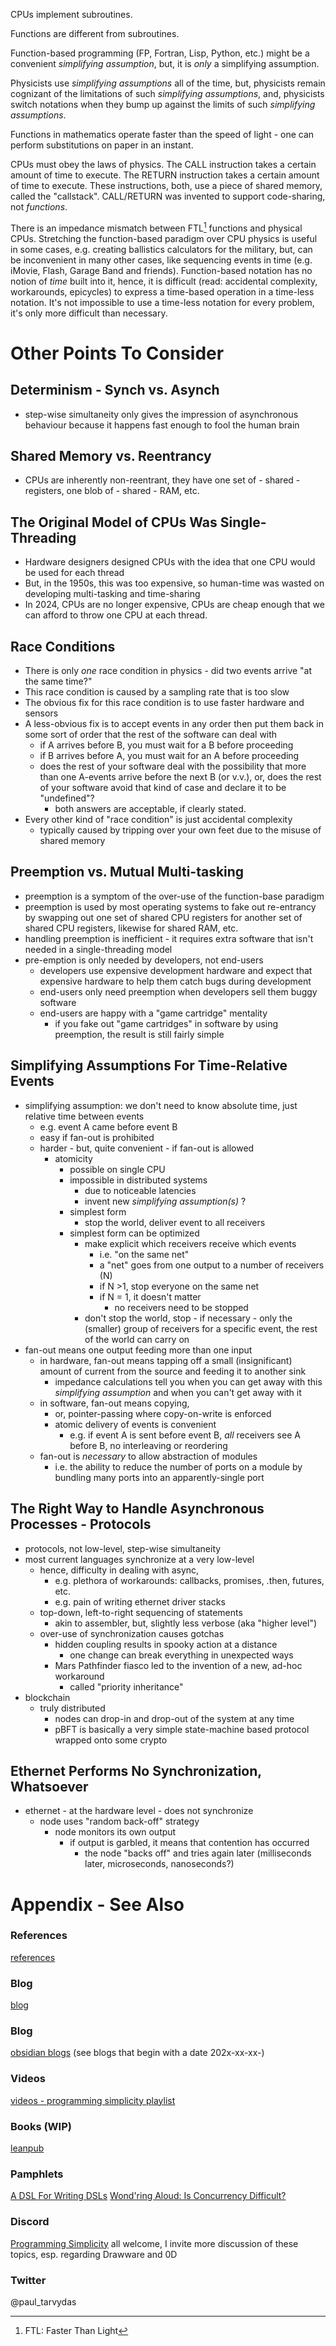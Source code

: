 CPUs implement subroutines.

Functions are different from subroutines.

Function-based programming (FP, Fortran, Lisp, Python, etc.) might be a convenient *simplifying assumption*, but, it is *only* a simplifying assumption.

Physicists use *simplifying assumptions* all of the time, but, physicists remain cognizant of the limitations of such *simplifying assumptions*, and, physicists switch notations when they bump up against the limits of such *simplifying assumptions*.

Functions in mathematics operate faster than the speed of light - one can perform substitutions on paper in an instant.

CPUs must obey the laws of physics. The CALL instruction takes a certain amount of time to execute. The RETURN instruction takes a certain amount of time to execute. These instructions, both, use a piece of shared memory, called the "callstack". CALL/RETURN was invented to support code-sharing, not *functions*.

There is an impedance mismatch between FTL[^ftl] functions and physical CPUs. Stretching the function-based paradigm over CPU physics is useful in some cases, e.g. creating ballistics calculators for the military, but, can be inconvenient in many other cases, like sequencing events in time (e.g. iMovie, Flash, Garage Band and friends). Function-based notation has no notion of *time* built into it, hence, it is difficult (read: accidental complexity, workarounds, epicycles) to express a time-based operation in a time-less notation. It's not impossible to use a time-less notation for every problem, it's only more difficult than necessary.

[^ftl]: FTL: Faster Than Light
# Other Points To Consider
## Determinism - Synch vs. Asynch
- step-wise simultaneity only gives the impression of asynchronous behaviour because it happens fast enough to fool the human brain
## Shared Memory vs. Reentrancy
- CPUs are inherently non-reentrant, they have one set of - shared - registers, one blob of - shared - RAM, etc. 
## The Original Model of CPUs Was Single-Threading
- Hardware designers designed CPUs with the idea that one CPU would be used for each thread 
- But, in the 1950s, this was too expensive, so human-time was wasted on developing multi-tasking and time-sharing
- In 2024, CPUs are no longer expensive, CPUs are cheap enough that we can afford to throw one CPU at each thread.
## Race Conditions
- There is only *one* race condition in physics - did two events arrive "at the same time?"
- This race condition is caused by a sampling rate that is too slow
- The obvious fix for this race condition is to use faster hardware and sensors
- A less-obvious fix is to accept events in any order then put them back in some sort of order that the rest of the software can deal with
	- if A arrives before B, you must wait for a B before proceeding
	- if B arrives before A, you must wait for an A before proceeding
	- does the rest of your software deal with the possibility that more than one A-events arrive before the next B (or v.v.), or, does the rest of your software avoid that kind of case and declare it to be "undefined"? 
		- both answers are acceptable, if clearly stated.
- Every other kind of "race condition" is just accidental complexity
	- typically caused by tripping over your own feet due to the misuse of shared memory
## Preemption vs. Mutual Multi-tasking
- preemption is a symptom of the over-use of the function-base paradigm
- preemption is used by most operating systems to fake out re-entrancy by swapping out one set of shared CPU registers for another set of shared CPU registers, likewise for shared RAM, etc.
- handling preemption is inefficient - it requires extra software that isn't needed in a single-threading model
- pre-emption is only needed by developers, not end-users
	- developers use expensive development hardware and expect that expensive hardware to help them catch bugs during development
	- end-users only need preemption when developers sell them buggy software
	- end-users are happy with a "game cartridge" mentality
		- if you fake out "game cartridges" in software by using preemption, the result is still fairly simple
## Simplifying Assumptions For Time-Relative Events
- simplifying assumption: we don't need to know absolute time, just relative time between events
	- e.g. event A came before event B
	- easy if fan-out is prohibited
	- harder - but, quite convenient - if fan-out is allowed
		- atomicity
			- possible on single CPU
			- impossible in distributed systems
				- due to noticeable latencies
				- invent new *simplifying assumption(s)* ?
			- simplest form
				- stop the world, deliver event to all receivers
			- simplest form can be optimized
				- make explicit which receivers receive which events 
					- i.e. "on the same net"
					- a "net" goes from one output to a number of receivers (N)
					- if N >1, stop everyone on the same net
					- if N = 1, it doesn't matter
						- no receivers need to be stopped
				- don't stop the world, stop - if necessary - only the (smaller) group of receivers for a specific event, the rest of the world can carry on
- fan-out means one output feeding more than one input
	- in hardware, fan-out means tapping off a small (insignificant) amount of current from the source and feeding it to another sink
		- impedance calculations tell you when you can get away with this *simplifying assumption* and when you can't get away with it
	- in software, fan-out means copying, 
		- or, pointer-passing where copy-on-write is enforced
		- atomic delivery of events is convenient
			- e.g. if event A is sent before event B, *all* receivers see A before B, no interleaving or reordering
	-  fan-out is *necessary* to allow abstraction of modules
		- i.e. the ability to reduce the number of ports on a module by bundling many ports into an apparently-single port 
## The Right Way to Handle Asynchronous Processes - Protocols
- protocols, not low-level, step-wise simultaneity
- most current languages synchronize at a very low-level
	- hence, difficulty in dealing with async, 
		- e.g. plethora of workarounds: callbacks, promises, .then, futures, etc.
		- e.g. pain of writing ethernet driver stacks
	- top-down, left-to-right sequencing of statements
		- akin to assembler, but, slightly less verbose (aka "higher level")
	- over-use of synchronization causes gotchas
		- hidden coupling results in spooky action at a distance 
			- one change can break everything in unexpected ways
		- Mars Pathfinder fiasco led to the invention of a new, ad-hoc workaround
			- called "priority inheritance"
- blockchain
	- truly distributed
		- nodes can drop-in and drop-out of the system at any time
		- pBFT is basically a very simple state-machine based protocol wrapped onto some crypto
## Ethernet Performs No Synchronization, Whatsoever
- ethernet - at the hardware level - does not synchronize
	- node uses "random back-off" strategy
		- node monitors its own output
			- if output is garbled, it means that contention has occurred
				- the node "backs off" and tries again later (milliseconds later, microseconds, nanoseconds?)


# Appendix - See Also

### References

[references](https://guitarvydas.github.io/2024/01/06/References.html)

### Blog
[blog](https://guitarvydas.github.io/)

### Blog
[obsidian blogs](https://publish.obsidian.md/programmingsimplicity) (see blogs that begin with a date 202x-xx-xx-)
### Videos
[videos - programming simplicity playlist](https://www.youtube.com/@programmingsimplicity2980)
### Books (WIP)
[leanpub](https://leanpub.com/u/paul-tarvydas)
### Pamphlets
[A DSL For Writing DSLs](https://tarvydas.gumroad.com/l/hiypq?_gl=1*1kki8v2*_ga*NTI5MDkzNTI0LjE3MTAzNTQzNjU.*_ga_6LJN6D94N6*MTcxMDg2NDAyNy41LjEuMTcxMDg2NDAyOC4wLjAuMA..)
[Wond'ring Aloud: Is Concurrency Difficult?](https://tarvydas.gumroad.com/l/dvtej?_gl=1*o7hy6z*_ga*MjA0NzUyMDY1Mi4xNzA3NDc3MDIx*_ga_6LJN6D94N6*MTcwNzQ3NzAyMC4xLjEuMTcwNzQ3NzI5Ni4wLjAuMA..)
### Discord
[Programming Simplicity](https://discord.gg/Jjx62ypR) all welcome, I invite more discussion of these topics, esp. regarding Drawware and 0D
### Twitter
@paul_tarvydas

<script src="https://utteranc.es/client.js" 
        repo="guitarvydas/guitarvydas.github.io" 
        issue-term="pathname" 
        theme="github-light" 
        crossorigin="anonymous" 
        async> 
</script> 
